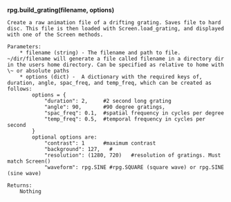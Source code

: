 **rpg.build_grating(filename, options)**

	Create a raw animation file of a drifting grating. Saves file to hard disc. This file is then loaded with Screen.load_grating, and displayed with one of the Screen methods.

	Parameters:
		* filename (string) - The filename and path to file. ~/dir/filename will generate a file called filename in a directory dir in the users home directory. Can be specified as relative to home with \~ or absolute paths
		* options (dict) -  A dictionary with the required keys of, duration, angle, spac_freq, and temp_freq, which can be created as follows:
			options = {
				"duration": 2,     #2 second long grating
				"angle": 90,       #90 degree gratings,
				"spac_freq": 0.1,  #spatial frequency in cycles per degree
				"temp_freq": 0.5,  #temporal frequency in cycles per second
			}
			optional options are:
				"contrast": 1      #maximum contrast
				"background": 127,   #
				"resolution": (1280, 720)   #resolution of gratings. Must match Screen()
				"waveform": rpg.SINE #rpg.SQUARE (square wave) or rpg.SINE (sine wave)

	Returns:
		Nothing
